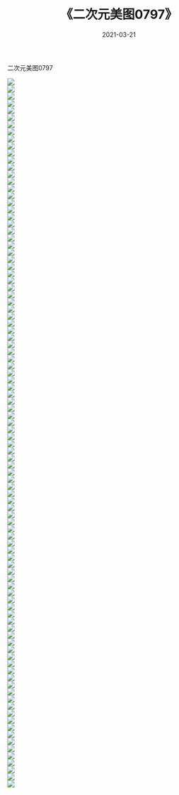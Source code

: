 ﻿---
layout: post
title:  《二次元美图0797》
date:   2021-03-21
img: http://imgx.orgx.ga/二次元/2021/二次元美图0797/000.jpg
categories: [美女, 清纯, 唯美]
---

二次元美图0797

 ![](http://imgx.orgx.ga/二次元/2021/二次元美图0797/001.png) <br>![](http://imgx.orgx.ga/二次元/2021/二次元美图0797/002.png) <br>![](http://imgx.orgx.ga/二次元/2021/二次元美图0797/003.png) <br>![](http://imgx.orgx.ga/二次元/2021/二次元美图0797/004.png) <br>![](http://imgx.orgx.ga/二次元/2021/二次元美图0797/005.png) <br>![](http://imgx.orgx.ga/二次元/2021/二次元美图0797/006.png) <br>![](http://imgx.orgx.ga/二次元/2021/二次元美图0797/007.png) <br>![](http://imgx.orgx.ga/二次元/2021/二次元美图0797/008.png) <br>![](http://imgx.orgx.ga/二次元/2021/二次元美图0797/009.png) <br>![](http://imgx.orgx.ga/二次元/2021/二次元美图0797/010.png) <br>![](http://imgx.orgx.ga/二次元/2021/二次元美图0797/011.png) <br>![](http://imgx.orgx.ga/二次元/2021/二次元美图0797/012.png) <br>![](http://imgx.orgx.ga/二次元/2021/二次元美图0797/013.png) <br>![](http://imgx.orgx.ga/二次元/2021/二次元美图0797/014.png) <br>![](http://imgx.orgx.ga/二次元/2021/二次元美图0797/015.png) <br>![](http://imgx.orgx.ga/二次元/2021/二次元美图0797/016.png) <br>![](http://imgx.orgx.ga/二次元/2021/二次元美图0797/017.png) <br>![](http://imgx.orgx.ga/二次元/2021/二次元美图0797/018.png) <br>![](http://imgx.orgx.ga/二次元/2021/二次元美图0797/019.png) <br>![](http://imgx.orgx.ga/二次元/2021/二次元美图0797/020.png) <br>![](http://imgx.orgx.ga/二次元/2021/二次元美图0797/021.png) <br>![](http://imgx.orgx.ga/二次元/2021/二次元美图0797/022.png) <br>![](http://imgx.orgx.ga/二次元/2021/二次元美图0797/023.png) <br>![](http://imgx.orgx.ga/二次元/2021/二次元美图0797/024.png) <br>![](http://imgx.orgx.ga/二次元/2021/二次元美图0797/025.png) <br>![](http://imgx.orgx.ga/二次元/2021/二次元美图0797/026.png) <br>![](http://imgx.orgx.ga/二次元/2021/二次元美图0797/027.png) <br>![](http://imgx.orgx.ga/二次元/2021/二次元美图0797/028.png) <br>![](http://imgx.orgx.ga/二次元/2021/二次元美图0797/029.png) <br>![](http://imgx.orgx.ga/二次元/2021/二次元美图0797/030.png) <br>![](http://imgx.orgx.ga/二次元/2021/二次元美图0797/031.png) <br>![](http://imgx.orgx.ga/二次元/2021/二次元美图0797/032.png) <br>![](http://imgx.orgx.ga/二次元/2021/二次元美图0797/033.png) <br>![](http://imgx.orgx.ga/二次元/2021/二次元美图0797/034.png) <br>![](http://imgx.orgx.ga/二次元/2021/二次元美图0797/035.png) <br>![](http://imgx.orgx.ga/二次元/2021/二次元美图0797/036.png) <br>![](http://imgx.orgx.ga/二次元/2021/二次元美图0797/037.png) <br>![](http://imgx.orgx.ga/二次元/2021/二次元美图0797/038.png) <br>![](http://imgx.orgx.ga/二次元/2021/二次元美图0797/039.png) <br>![](http://imgx.orgx.ga/二次元/2021/二次元美图0797/040.png) <br>![](http://imgx.orgx.ga/二次元/2021/二次元美图0797/041.png) <br>![](http://imgx.orgx.ga/二次元/2021/二次元美图0797/042.png) <br>![](http://imgx.orgx.ga/二次元/2021/二次元美图0797/043.png) <br>![](http://imgx.orgx.ga/二次元/2021/二次元美图0797/044.png) <br>![](http://imgx.orgx.ga/二次元/2021/二次元美图0797/045.png) <br>![](http://imgx.orgx.ga/二次元/2021/二次元美图0797/046.png) <br>![](http://imgx.orgx.ga/二次元/2021/二次元美图0797/047.png) <br>![](http://imgx.orgx.ga/二次元/2021/二次元美图0797/048.png) <br>![](http://imgx.orgx.ga/二次元/2021/二次元美图0797/049.png) <br>![](http://imgx.orgx.ga/二次元/2021/二次元美图0797/050.png) <br>![](http://imgx.orgx.ga/二次元/2021/二次元美图0797/051.png) <br>![](http://imgx.orgx.ga/二次元/2021/二次元美图0797/052.png) <br>![](http://imgx.orgx.ga/二次元/2021/二次元美图0797/053.png) <br>![](http://imgx.orgx.ga/二次元/2021/二次元美图0797/054.png) <br>![](http://imgx.orgx.ga/二次元/2021/二次元美图0797/055.png) <br>![](http://imgx.orgx.ga/二次元/2021/二次元美图0797/056.png) <br>![](http://imgx.orgx.ga/二次元/2021/二次元美图0797/057.png) <br>![](http://imgx.orgx.ga/二次元/2021/二次元美图0797/058.png) <br>![](http://imgx.orgx.ga/二次元/2021/二次元美图0797/059.png) <br>![](http://imgx.orgx.ga/二次元/2021/二次元美图0797/060.png) <br>![](http://imgx.orgx.ga/二次元/2021/二次元美图0797/061.png) <br>![](http://imgx.orgx.ga/二次元/2021/二次元美图0797/062.png) <br>![](http://imgx.orgx.ga/二次元/2021/二次元美图0797/063.png) <br>![](http://imgx.orgx.ga/二次元/2021/二次元美图0797/064.png) <br>![](http://imgx.orgx.ga/二次元/2021/二次元美图0797/065.png) <br>![](http://imgx.orgx.ga/二次元/2021/二次元美图0797/066.png) <br>![](http://imgx.orgx.ga/二次元/2021/二次元美图0797/067.png) <br>![](http://imgx.orgx.ga/二次元/2021/二次元美图0797/068.png) <br>![](http://imgx.orgx.ga/二次元/2021/二次元美图0797/069.png) <br>![](http://imgx.orgx.ga/二次元/2021/二次元美图0797/070.png) <br>![](http://imgx.orgx.ga/二次元/2021/二次元美图0797/071.png) <br>![](http://imgx.orgx.ga/二次元/2021/二次元美图0797/072.png) <br>![](http://imgx.orgx.ga/二次元/2021/二次元美图0797/073.png) <br>![](http://imgx.orgx.ga/二次元/2021/二次元美图0797/074.png) <br>![](http://imgx.orgx.ga/二次元/2021/二次元美图0797/075.png) <br>![](http://imgx.orgx.ga/二次元/2021/二次元美图0797/076.png) <br>![](http://imgx.orgx.ga/二次元/2021/二次元美图0797/077.png) <br>![](http://imgx.orgx.ga/二次元/2021/二次元美图0797/078.png) <br>![](http://imgx.orgx.ga/二次元/2021/二次元美图0797/079.png) <br>![](http://imgx.orgx.ga/二次元/2021/二次元美图0797/080.png) <br>![](http://imgx.orgx.ga/二次元/2021/二次元美图0797/081.png) <br>![](http://imgx.orgx.ga/二次元/2021/二次元美图0797/082.png) <br>![](http://imgx.orgx.ga/二次元/2021/二次元美图0797/083.png) <br>![](http://imgx.orgx.ga/二次元/2021/二次元美图0797/084.png) <br>![](http://imgx.orgx.ga/二次元/2021/二次元美图0797/085.png) <br>![](http://imgx.orgx.ga/二次元/2021/二次元美图0797/086.png) <br>![](http://imgx.orgx.ga/二次元/2021/二次元美图0797/087.png) <br>![](http://imgx.orgx.ga/二次元/2021/二次元美图0797/088.png) <br>![](http://imgx.orgx.ga/二次元/2021/二次元美图0797/089.png) <br>![](http://imgx.orgx.ga/二次元/2021/二次元美图0797/090.png) <br>![](http://imgx.orgx.ga/二次元/2021/二次元美图0797/091.png) <br>![](http://imgx.orgx.ga/二次元/2021/二次元美图0797/092.png) <br>![](http://imgx.orgx.ga/二次元/2021/二次元美图0797/093.png) <br>![](http://imgx.orgx.ga/二次元/2021/二次元美图0797/094.png) <br>![](http://imgx.orgx.ga/二次元/2021/二次元美图0797/095.png) <br>![](http://imgx.orgx.ga/二次元/2021/二次元美图0797/096.png) <br>![](http://imgx.orgx.ga/二次元/2021/二次元美图0797/097.png) <br>![](http://imgx.orgx.ga/二次元/2021/二次元美图0797/098.png) <br>![](http://imgx.orgx.ga/二次元/2021/二次元美图0797/099.png) <br>![](http://imgx.orgx.ga/二次元/2021/二次元美图0797/100.png) <br>